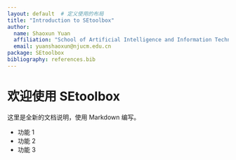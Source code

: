 ```yaml
---  
layout: default  # 定义使用的布局  
title: "Introduction to SEtoolbox"  
author:  
  name: Shaoxun Yuan  
  affiliation: "School of Artificial Intelligence and Information Technology, Nanjing University of Chinese Medicine, China"  
  email: yuanshaoxun@njucm.edu.cn  
package: SEtoolbox  
bibliography: references.bib  
---  
```


# 欢迎使用 SEtoolbox  

这里是全新的文档说明，使用 Markdown 编写。  

- 功能 1  
- 功能 2  
- 功能 3